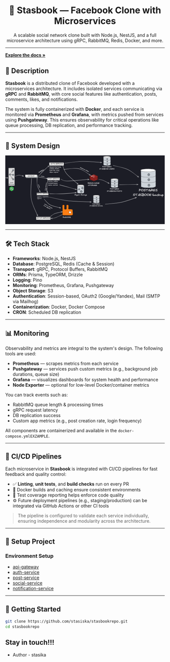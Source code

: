 <h1 align="center">📖 Stasbook — Facebook Clone with Microservices</h1>

<p align="center">
  A scalable social network clone built with Node.js, NestJS, and a full microservice architecture using gRPC, RabbitMQ, Redis, Docker, and more.
</p>

---

<a href="https://github.com/stasiska/stasbookrepo/blob/main/nestjsmicroservice.png"><strong>Explore the docs »</strong></a>

## 🧩 Description

**Stasbook** is a distributed clone of Facebook developed with a microservices architecture. It includes isolated services communicating via **gRPC** and **RabbitMQ**, with core social features like authentication, posts, comments, likes, and notifications.

The system is fully containerized with **Docker**, and each service is monitored via **Prometheus** and **Grafana**, with metrics pushed from services using **Pushgateway**. This ensures observability for critical operations like queue processing, DB replication, and performance tracking.

---

## 📐 System Design

![System Design](https://github.com/stasiska/stasbookrepo/blob/main/nestjsmicroservice.png?raw=true)

---

## 🛠 Tech Stack

- **Frameworks**: Node.js, NestJS
- **Database**: PostgreSQL, Redis (Cache & Session)
- **Transport**: gRPC, Protocol Buffers, RabbitMQ
- **ORMs**: Prisma, TypeORM, Drizzle
- **Logging**: Pino
- **Monitoring**: Prometheus, Grafana, Pushgateway
- **Object Storage**: S3
- **Authentication**: Session-based, OAuth2 (Google/Yandex), Mail (SMTP via Mailhog)
- **Containerization**: Docker, Docker Compose
- **CRON**: Scheduled DB replication

---

## 📊 Monitoring

Observability and metrics are integral to the system's design. The following tools are used:

- **Prometheus** — scrapes metrics from each service
- **Pushgateway** — services push custom metrics (e.g., background job durations, queue size)
- **Grafana** — visualizes dashboards for system health and performance
- **Node Exporter** — optional for low-level Docker/container metrics

You can track events such as:
- RabbitMQ queue length & processing times
- gRPC request latency
- DB replication success
- Custom app metrics (e.g., post creation rate, login frequency)

All components are containerized and available in the `docker-compose.ymlEXZAMPLE`.

---

## 🔁 CI/CD Pipelines

Each microservice in **Stasbook** is integrated with CI/CD pipelines for fast feedback and quality control:

- ✅ **Linting**, **unit tests**, and **build checks** run on every PR
- 🐳 Docker builds and caching ensure consistent environments
- 🧪 Test coverage reporting helps enforce code quality
- ⚙️ Future deployment pipelines (e.g., staging/production) can be integrated via GitHub Actions or other CI tools

> The pipeline is configured to validate each service individually, ensuring independence and modularity across the architecture.

---

## 🧪 Setup Project

### Environment Setup

- [api-gateway](https://github.com/stasiska/stasbookrepo/tree/main/apps/api-gateway)
- [auth-service](https://github.com/stasiska/stasbookrepo/tree/main/apps/auth-service)
- [post-service](https://github.com/stasiska/stasbookrepo/tree/main/apps/post-service)
- [social-service](https://github.com/stasiska/stasbookrepo/tree/main/apps/social-service)
- [notification-service](https://github.com/stasiska/stasbookrepo/tree/main/apps/notification-service)

---

## 🚀 Getting Started

```bash
git clone https://github.com/stasiska/stasbookrepo.git
cd stasbookrepo

```

## Stay in touch!!!

- Author - stasika
